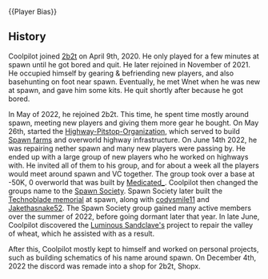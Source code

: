{{Player Bias}}
## History
Coolpilot joined [2b2t](https://2b2t.miraheze.org/wiki/2b2t) on April 9th, 2020. He only played for a few minutes at spawn until he got bored and quit. He later rejoined in November of 2021. He occupied himself by gearing & befriending new players, and also basehunting on foot near spawn. Eventually, he met Wnet when he was new at spawn, and gave him some kits. He quit shortly after because he got bored.

In May of 2022, he rejoined 2b2t. This time, he spent time mostly around spawn, meeting new players and giving them more gear he bought. On May 26th, started the [Highway-Pitstop-Organization](https://2b2t.miraheze.org/wiki/Highway-Pitstop-Organization), which served to build [Spawn farms](https://2b2t.miraheze.org/wiki/Spawn_farms) and overworld highway infrastructure. On June 14th 2022, he was repairing nether spawn and many new players were passing by. He ended up with a large group of new players who he worked on highways with. He invited all of them to his group, and for about a week all the players would meet around spawn and VC together. The group took over a base at -50K, 0 overworld that was built by [Medicated_](https://2b2t.miraheze.org/wiki/UserWiki:Medicated). Coolpilot then changed the groups name to the [Spawn Society](https://2b2t.miraheze.org/wiki/Spawn_Society). Spawn Society later built the [Technoblade memorial](https://www.reddit.com/r/2b2t/comments/vpb2mq/technoblade_memorial_at_spawn_coords_are_2360/) at spawn, along with [codysmile11](https://2b2t.miraheze.org/wiki/codysmile11) and [Jakethasnake52](https://2b2t.miraheze.org/wiki/Jakethasnake52). The Spawn Society group gained many active members over the summer of 2022, before going dormant later that year. In late June, Coolpilot discovered the [Luminous Sandclave's](https://2b2t.miraheze.org/wiki/Luminous_Sandclave) project to repair the valley of wheat, which he assisted with as a result.

After this, Coolpilot mostly kept to himself and worked on personal projects, such as building schematics of his name around spawn. On December 4th, 2022 the discord was remade into a shop for 2b2t, Shopx.